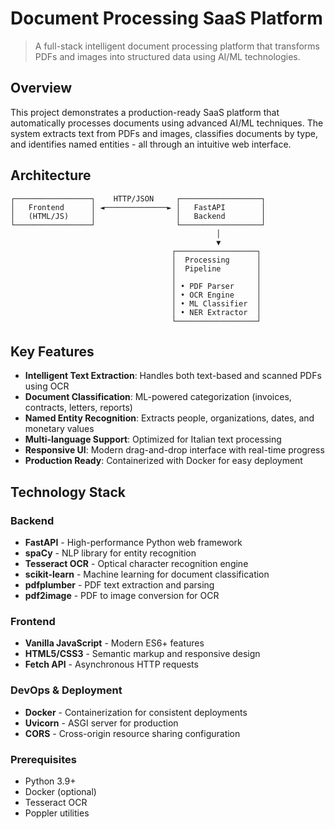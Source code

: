 # Document Processing SaaS Platform

> A full-stack intelligent document processing platform that transforms PDFs and images into structured data using AI/ML technologies.

## Overview

This project demonstrates a production-ready SaaS platform that automatically processes documents using advanced AI/ML techniques. The system extracts text from PDFs and images, classifies documents by type, and identifies named entities - all through an intuitive web interface.

## Architecture

```
┌─────────────────┐    HTTP/JSON     ┌──────────────────┐
│   Frontend      │ ◄──────────────► │   FastAPI        │
│   (HTML/JS)     │                  │   Backend        │
└─────────────────┘                  └──────────────────┘
                                              │
                                              ▼
                                    ┌──────────────────┐
                                    │  Processing      │
                                    │  Pipeline        │
                                    │                  │
                                    │ • PDF Parser     │
                                    │ • OCR Engine     │
                                    │ • ML Classifier  │
                                    │ • NER Extractor  │
                                    └──────────────────┘
```

## Key Features

- **Intelligent Text Extraction**: Handles both text-based and scanned PDFs using OCR
- **Document Classification**: ML-powered categorization (invoices, contracts, letters, reports)
- **Named Entity Recognition**: Extracts people, organizations, dates, and monetary values
- **Multi-language Support**: Optimized for Italian text processing
- **Responsive UI**: Modern drag-and-drop interface with real-time progress
- **Production Ready**: Containerized with Docker for easy deployment

## Technology Stack

### Backend
- **FastAPI** - High-performance Python web framework
- **spaCy** - NLP library for entity recognition
- **Tesseract OCR** - Optical character recognition engine
- **scikit-learn** - Machine learning for document classification
- **pdfplumber** - PDF text extraction and parsing
- **pdf2image** - PDF to image conversion for OCR

### Frontend
- **Vanilla JavaScript** - Modern ES6+ features
- **HTML5/CSS3** - Semantic markup and responsive design
- **Fetch API** - Asynchronous HTTP requests

### DevOps & Deployment
- **Docker** - Containerization for consistent deployments
- **Uvicorn** - ASGI server for production
- **CORS** - Cross-origin resource sharing configuration

### Prerequisites
- Python 3.9+
- Docker (optional)
- Tesseract OCR
- Poppler utilities

